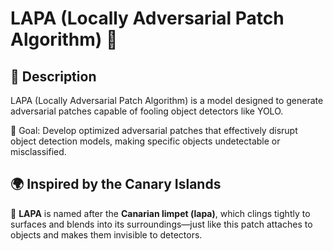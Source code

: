 # LAPA (Locally Adversarial Patch Algorithm) 🐚

## 📌 Description
LAPA (Locally Adversarial Patch Algorithm) is a model designed to 
generate adversarial patches capable of fooling object detectors like 
YOLO.

🎯 Goal: Develop optimized adversarial patches that effectively disrupt 
object detection models, making specific objects undetectable or 
misclassified.

## **🌍 Inspired by the Canary Islands**  
🐚 **LAPA** is named after the **Canarian limpet (lapa)**, which clings 
tightly to surfaces and blends into its surroundings—just like this 
patch attaches to objects and makes them invisible to detectors.

